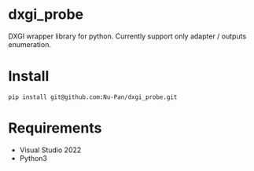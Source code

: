 # dxgi_probe
DXGI wrapper library for python. Currently support only adapter / outputs enumeration.

# Install
```
pip install git@github.com:Nu-Pan/dxgi_probe.git
```

# Requirements
- Visual Studio 2022
- Python3
